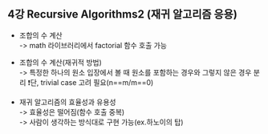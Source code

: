 ## 4강 Recursive Algorithms2 (재귀 알고리즘 응용)

- 조합의 수 계산  
    -> math 라이브러리에서 factorial 함수 호출 가능

- 조합의 수 계산(재귀적 방법)  
    -> 특정한 하나의 원소 입장에서 볼 때 원소를 포함하는 경우와 그렇지 않은 경우 분리
    ❗️단, trivial case 고려 필요(n==m/m==0)

- 재귀 알고리즘의 효율성과 유용성  
    -> 효율성은 떨어짐(함수 호출 중복)  
    -> 사람이 생각하는 방식대로 구현 가능(ex.하노이의 탑)  
